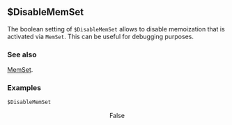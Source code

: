 ##  $DisableMemSet

The boolean setting of `$DisableMemSet` allows to disable memoization that is activated via `MemSet`. This can be useful for debugging purposes.

### See also

[MemSet](MemSet).

### Examples

```mathematica
$DisableMemSet
```

$$\text{False}$$